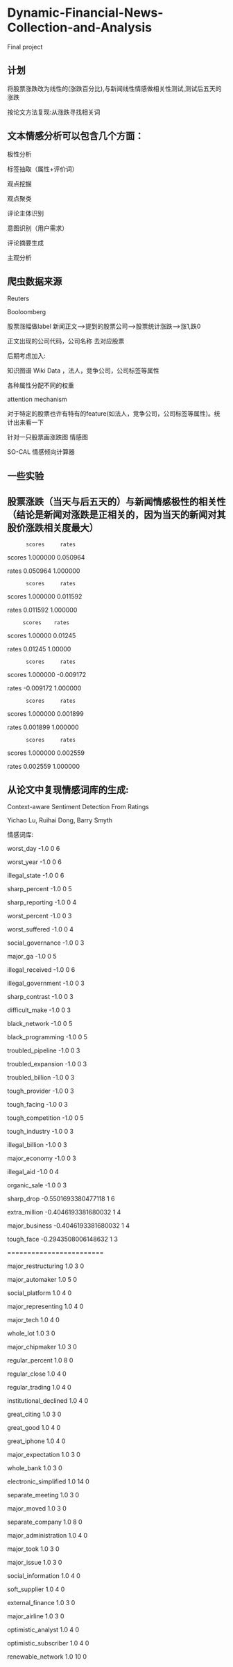 # Dynamic-Financial-News-Collection-and-Analysis
Final project

## 计划

将股票涨跌改为线性的(涨跌百分比),与新闻线性情感做相关性测试,测试后五天的涨跌


按论文方法复现:从涨跌寻找相关词


## 文本情感分析可以包含几个方面：

极性分析

标签抽取（属性+评价词）

观点挖掘

观点聚类

评论主体识别

意图识别（用户需求）

评论摘要生成

主观分析

## 爬虫数据来源

Reuters 

Booloomberg


股票涨幅做label  新闻正文-->提到的股票公司-->股票统计涨跌-->涨1,跌0


正文出现的公司代码，公司名称 去对应股票


后期考虑加入:


知识图谱 Wiki Data ，法人，竞争公司，公司标签等属性


各种属性分配不同的权重


attention mechanism

对于特定的股票也许有特有的feature(如法人，竞争公司，公司标签等属性)。统计出来看一下

针对一只股票画涨跌图 情感图

SO-CAL 情感倾向计算器

## 一些实验
## 股票涨跌（当天与后五天的）与新闻情感极性的相关性（结论是新闻对涨跌是正相关的，因为当天的新闻对其股价涨跌相关度最大）
   
          scores     rates

scores  1.000000  0.050964

rates   0.050964  1.000000

          scores     rates

scores  1.000000  0.011592

rates   0.011592  1.000000


         scores    rates

scores  1.00000  0.01245

rates   0.01245  1.00000

          scores     rates

scores  1.000000 -0.009172

rates  -0.009172  1.000000

          scores     rates

scores  1.000000  0.001899

rates   0.001899  1.000000

          scores     rates

scores  1.000000  0.002559

rates   0.002559  1.000000


## 从论文中复现情感词库的生成: 

Context-aware Sentiment Detection From Ratings

Yichao Lu, Ruihai Dong, Barry Smyth


情感词库:

worst_day -1.0 0 6

worst_year -1.0 0 6

illegal_state -1.0 0 6

sharp_percent -1.0 0 5

sharp_reporting -1.0 0 4

worst_percent -1.0 0 3

worst_suffered -1.0 0 4

social_governance -1.0 0 3

major_ga -1.0 0 5

illegal_received -1.0 0 6

illegal_government -1.0 0 3

sharp_contrast -1.0 0 3

difficult_make -1.0 0 3

black_network -1.0 0 5

black_programming -1.0 0 5

troubled_pipeline -1.0 0 3

troubled_expansion -1.0 0 3

troubled_billion -1.0 0 3

tough_provider -1.0 0 3

tough_facing -1.0 0 3

tough_competition -1.0 0 5

tough_industry -1.0 0 3

illegal_billion -1.0 0 3

major_economy -1.0 0 3

illegal_aid -1.0 0 4

organic_sale -1.0 0 3

sharp_drop -0.5501693380477118 1 6

extra_million -0.4046193381680032 1 4

major_business -0.4046193381680032 1 4

tough_face -0.2943508006148632 1 3


========================

major_restructuring 1.0 3 0

major_automaker 1.0 5 0

social_platform 1.0 4 0

major_representing 1.0 4 0

major_tech 1.0 4 0

whole_lot 1.0 3 0

major_chipmaker 1.0 3 0

regular_percent 1.0 8 0

regular_close 1.0 4 0

regular_trading 1.0 4 0

institutional_declined 1.0 4 0

great_citing 1.0 3 0

great_good 1.0 4 0

great_iphone 1.0 4 0

major_expectation 1.0 3 0

whole_bank 1.0 3 0

electronic_simplified 1.0 14 0

separate_meeting 1.0 3 0

major_moved 1.0 3 0

separate_company 1.0 8 0

major_administration 1.0 4 0

major_took 1.0 3 0

major_issue 1.0 3 0

social_information 1.0 4 0

soft_supplier 1.0 4 0

external_finance 1.0 3 0

major_airline 1.0 3 0

optimistic_analyst 1.0 4 0

optimistic_subscriber 1.0 4 0

renewable_network 1.0 10 0